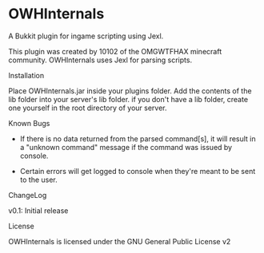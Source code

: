 OWHInternals
============

A Bukkit plugin for ingame scripting using Jexl.

This plugin was created by 10102 of the OMGWTFHAX minecraft community. OWHInternals uses Jexl for parsing scripts.

Installation

Place OWHInternals.jar inside your plugins folder. Add the contents of the lib folder into your server's lib folder. if you don't have a lib folder, create one yourself in the root directory of your server.

Known Bugs

- If there is no data returned from the parsed command[s], it will result in a "unknown command" message if the 	command was issued by console.

- Certain errors will get logged to console when they're meant to be sent to the user.

ChangeLog

v0.1: Initial release

License

OWHInternals is licensed under the GNU General Public License v2